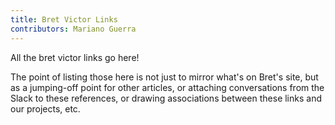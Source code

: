 ```yaml
---
title: Bret Victor Links
contributors: Mariano Guerra
---
```


All the bret victor links go here!

The point of listing those here is not just to mirror what's on Bret's site, but as a jumping-off point for other articles, or attaching conversations from the Slack to these references, or drawing associations between these links and our projects, etc.
